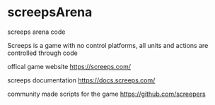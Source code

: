 # screepsArena
screeps arena code

Screeps is a game with no control platforms, 
all units and actions are controlled through code

offical game website
https://screeps.com/

screeps documentation
https://docs.screeps.com/


community made scripts for the game
https://github.com/screepers



